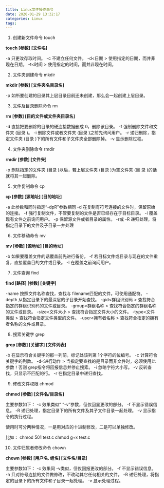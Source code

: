 ```yaml
---
title: Linux文件操作命令
date: 2020-01-29 13:32:17
categories: Linux
tags:
---
```


01. 创建新文件命令 touch

**touch [参数] [文件名]**

-a 只更改存取时间。
-c 不建立任何文件。
-d<日期 > 使用指定的日期，而并非现在日期。
-t<时间 > 使用指定的时间，而并非现在时间。

02. 文件夹创建命令 mkdir

**mkdir [参数] [文件夹名目录名]**

-p 如所要创建的目录其上层目录目前还未创建，那么会一起创建上层目录。

03. 文件及目录删除命令 rm

**rm [参数] [目的文件或文件夹目录名]**

-d 直接把要删除的目录的硬连接数据删成 0，删除该目录。
-f 强制删除文件和文件夹 (目录 )。
-i 删除文件或者文件夹 (目录 )之前先询问用户。
-r 递归删除，指定文件夹 (目录 )下的所有文件和子文件夹全部删除掉。
-v 显示删除过程。

04. 文件夹删除命令 rmdir

**rmdir [参数] [文件夹]**

-p 删除指定的文件夹 (目录 )以后，若上层文件夹 (目录 )为空文件夹 (目 录 )的话就将其一起删除。

05. 文件复制命令 cp

**cp [参数] [源地址] [目的地址]**

-a 此参数和同时指定“-dpR”参数相同
-d 在复制有符号连接的文件时，保留原始的连接。
-f 强行复制文件，不管要复制的文件是否已经存在于目标目录。
-I 覆盖现有文件之前询问用户。
-p 保留源文件或者目录的属性。
-r或 -R 递归处理，将指定目录下的文件及子目录一并处理

06. 文件移动命令 mv

**mv [参数] [源地址] [目的地址]**

-b 如果要覆盖文件的话覆盖前先进行备份。
-f 若目标文件或目录与现在的文件重复，直接覆盖目的文件或目录。
-I 在覆盖之前询问用户。

07. 文件查询 find

**find [路径] [参数] [关键字]**

-name<filename> 按照文件名称查找，查找与 filename匹配的文件，可使用通配符。
-depth 从指定目录下的最深层的子目录开始查找。
-gid<群组识别码 > 查找符合指定的群组识别码的文件或目录。
-group<群组名称 > 查找符合指定的群组名称的文件或目录。
-size<文件大小 > 查找符合指定文件大小的文件。
-type<文件类型 > 查找符合指定文件类型的文件。
-user<拥有者名称 > 查找符合指定的拥有者名称的文件或目录。

08. 搜索关键字 grep

**grep [参数] [关键字] [文件列表]**

-b 在显示符合关键字的那一列前，标记处该列第 1个字符的位编号。
-c 计算符合关键字的列数。
-d<进行动作 > 当指定要查找的是目录而非文件时，必须使用此参数！否则 grep指令将回报信息并停止搜索。
-i 忽略字符大小写。
-v 反转查找，只显示不匹配的行。
-r 在指定目录中递归查找。

09. 修改文件权限 chmod

**chmod [参数] [文件名/目录名]**

主要参数如下：
-c 效果类似“ “-v”参数，但仅回显更改的部分。
-f 不显示错误信息。
-R 递归处理，指定目录下的所有文件及其子文件目录一起处理。
-v 显示指令的执行过程。

使用时可分两种情况，一是用对应的十进制修改，二是可以单独修改。

比如： chmod 501 test.c
chmod g+x test.c

10. 文件归属者修改命令 chown

**chown [参数] [用户名. 组名] [文件名/目录]**

主要参数如下：
-c 效果同 -v类似，但仅回报更改的部分。
-f 不显示错误信息。
-h 只对符号连接的文件做修改，不改动其它任何相关的文件。
-R 递归处理，将指定的目录下的所有文件和子目录一起处理。
-v 显示处理过程。


